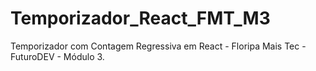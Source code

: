 # Temporizador_React_FMT_M3
Temporizador com Contagem Regressiva em React - Floripa Mais Tec - FuturoDEV - Módulo 3.
